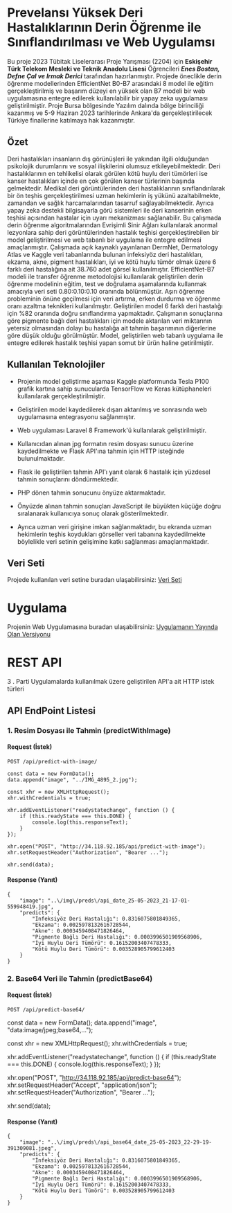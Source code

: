 
# Prevelansı Yüksek Deri Hastalıklarının Derin Öğrenme ile Sınıflandırılması ve Web Uygulamsı

Bu proje 2023 Tübitak Liselerarası Proje Yarışması (2204) için **Eskişehir Türk Telekom Mesleki ve Teknik Anadolu Lisesi** Öğrencileri ***Enes Bostan, Defne Çal ve Irmak Derici*** tarafından hazırlanmıştır. Projede öneclikle derin öğrenme modellerinden EfficientNet B0-B7 arasındaki 8 model ile eğitim gerçekleştirilmiş ve başarım düzeyi en yüksek olan B7 modeli bir web uygulamasına entegre edilerek kullanılabilir bir yapay zeka uygulaması geliştirilmiştir. Proje Bursa bölgesinde Yazılım dalında bölge birinciliği kazanmış ve 5-9 Haziran 2023 tarihlerinde Ankara'da gerçekleştirilecek Türkiye finallerine katılmaya hak kazanmıştır. 


## Özet 
Deri hastalıkları insanların dış görünüşleri ile yakından ilgili olduğundan psikolojik durumlarını ve sosyal ilişkilerini olumsuz etkileyebilmektedir. Deri hastalıklarının en tehlikelisi olarak görülen kötü huylu deri tümörleri ise kanser hastalıkları içinde en çok görülen kanser türlerinin başında gelmektedir. Medikal deri görüntülerinden deri hastalıklarının sınıflandırılarak bir ön teşhis gerçekleştirilmesi uzman hekimlerin iş yükünü azaltabilmekte, zamandan ve sağlık harcamalarından tasarruf sağlayabilmektedir. Ayrıca yapay zeka destekli bilgisayarla görü sistemleri ile deri kanserinin erken teşhisi açısından hastalar için uyarı mekanizması sağlanabilir. Bu çalışmada derin öğrenme algoritmalarından Evrişimli Sinir Ağları kullanılarak anormal lezyonlara sahip deri görüntülerinden hastalık teşhisi gerçekleştirebilen bir model geliştirilmesi ve web tabanlı bir uygulama ile entegre edilmesi amaçlanmıştır. Çalışmada açık kaynaklı yayınlanan DermNet, Dermatology Atlas ve Kaggle veri tabanlarında bulunan infeksiyöz deri hastalıkları, ekzama, akne, pigment hastalıkları, iyi ve kötü huylu tümör olmak üzere 6 farklı deri hastalığına ait 38.760 adet görsel kullanılmıştır. EfficientNet-B7 modeli ile transfer öğrenme metodolojisi kullanılarak geliştirilen derin öğrenme modelinin eğitim, test ve doğrulama aşamalarında kullanmak amacıyla veri seti 0.80:0.10:0.10 oranında bölünmüştür. Aşırı öğrenme probleminin önüne geçilmesi için veri artırma, erken durdurma ve öğrenme oranı azaltma teknikleri kullanılmıştır. Geliştirilen model 6 farklı deri hastalığı için %82 oranında doğru sınıflandırma yapmaktadır. Çalışmanın sonuçlarına göre pigmente bağlı deri hastalıkları için modele aktarılan veri miktarının yetersiz olmasından dolayı bu hastalığa ait tahmin başarımının diğerlerine göre düşük olduğu görülmüştür. Model, geliştirilen web tabanlı uygulama ile entegre edilerek hastalık teşhisi yapan somut bir ürün haline getirilmiştir.

## Kullanılan Teknolojiler
* Projenin model geliştirme aşaması Kaggle platformunda Tesla P100 grafik kartına sahip sunucularda TensorFlow ve Keras kütüphaneleri kullanılarak gerçekleştirilmiştir.

* Geliştirilen model kaydedilerek dışarı aktarılmış ve sonrasında web uygulamasına entegrasyonu sağlanmıştır. 

* Web uygulaması Laravel 8 Framework'ü kullanılarak geliştirilmiştir.

* Kullanıcıdan alınan jpg formatın resim dosyası sunucu üzerine kaydedilmekte ve Flask API'ına tahmin için HTTP isteğinde bulunulmaktadır. 

* Flask ile geliştirilen tahmin API'ı yanıt olarak 6 hastalık için yüzdesel tahmin sonuçlarını döndürmektedir.

* PHP dönen tahmin sonucunu önyüze aktarmaktadır.

* Önyüzde alınan tahmin sonuçları JavaScript ile büyükten küçüğe doğru sıralanarak kullanıcıya sonuç olarak gösterilmektedir.

* Ayrıca uzman veri girişine imkan sağlanmaktadır, bu ekranda uzman hekimlerin teşhis koydukları görseller veri tabanına kaydedilmekte böylelikle veri setinin gelişimine katkı sağlanması amaçlanmaktadır.


## Veri Seti
Projede kullanılan veri setine buradan ulaşabilirsiniz: [Veri Seti](https://www.kaggle.com/datasets/ascanipek/skin-diseases)


# Uygulama

Projenin Web Uygulamasına buradan ulaşabilirsiniz: [Uygulamanın Yayında Olan Versiyonu](http://34.118.92.185)

# REST API

3 . Parti Uygulamalarda kullanılmak üzere geliştirilen API'a ait HTTP istek türleri

## API EndPoint Listesi

### 1. Resim Dosyası ile Tahmin (predictWithImage)
#### Request (İstek)

`POST /api/predict-with-image/`

    const data = new FormData();
    data.append("image", "../IMG_4895_2.jpg");

    const xhr = new XMLHttpRequest();
    xhr.withCredentials = true;

    xhr.addEventListener("readystatechange", function () {
        if (this.readyState === this.DONE) {
            console.log(this.responseText);
        }
    });

    xhr.open("POST", "http://34.118.92.185/api/predict-with-image");
    xhr.setRequestHeader("Authorization", "Bearer ...");

    xhr.send(data);

#### Response (Yanıt)

    {
        "image": "..\/img\/preds\/api_date_25-05-2023_21-17-01-559948419.jpg",
        "predicts": {
            "İnfeksiyöz Deri Hastalığı": 0.8316075801849365,
            "Ekzama": 0.0025978132616728544,
            "Akne": 0.0003459408471826464,
            "Pigmente Bağlı Deri Hastalığı": 0.0003996501909568906,
            "İyi Huylu Deri Tümörü": 0.16152003407478333,
            "Kötü Huylu Deri Tümörü": 0.003528905799612403
        }
    }

### 2. Base64 Veri ile Tahmin (predictBase64)
#### Request (İstek)

`POST /api/predict-base64/`

const data = new FormData();
data.append("image", "data:image/jpeg;base64,...");

const xhr = new XMLHttpRequest();
xhr.withCredentials = true;

xhr.addEventListener("readystatechange", function () {
  if (this.readyState === this.DONE) {
    console.log(this.responseText);
  }
});

xhr.open("POST", "http://34.118.92.185/api/predict-base64");
xhr.setRequestHeader("Accept", "application/json");
xhr.setRequestHeader("Authorization", "Bearer ...");

xhr.send(data);

#### Response (Yanıt)

    {
        "image": "..\/img\/preds\/api_base64_date_25-05-2023_22-29-19-391309081.jpeg",
        "predicts": {
            "İnfeksiyöz Deri Hastalığı": 0.8316075801849365,
            "Ekzama": 0.0025978132616728544,
            "Akne": 0.0003459408471826464,
            "Pigmente Bağlı Deri Hastalığı": 0.0003996501909568906,
            "İyi Huylu Deri Tümörü": 0.16152003407478333,
            "Kötü Huylu Deri Tümörü": 0.003528905799612403
        }
    }




